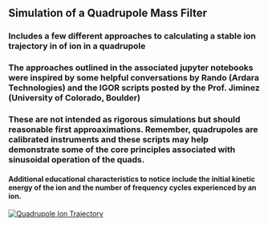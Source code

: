 ## Simulation of a Quadrupole Mass Filter 
### Includes a few different approaches to calculating a stable ion trajectory in of ion in a quadrupole
### The approaches outlined in the associated jupyter notebooks were inspired by some helpful conversations by Rando (Ardara Technologies) and the IGOR scripts posted by the Prof. Jiminez (University of Colorado, Boulder)
### These are not intended as rigorous simulations but should reasonable first approaximations.  Remember, quadrupoles are calibrated instruments and these scripts may help demonstrate some of the core principles associated with sinusoidal operation of the quads. 
#### Additional educational characteristics to notice include the initial kinetic energy of the ion and the number of frequency cycles experienced by an ion.


[![Quadrupole Ion Trajectory](https://i.imgur.com/vKb2F1B.png)](https://youtu.be/uNjkt5r-TI8)
